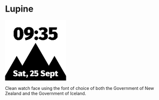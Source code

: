# Lupine

![image of watch face](./Lupine.png)

Clean watch face using the font of choice of both the Government of New Zealand and the Government of Iceland.
